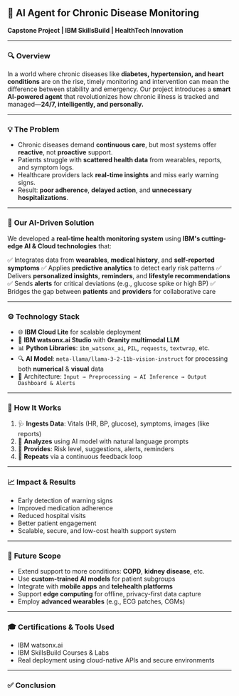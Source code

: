 ## 🧠 **AI Agent for Chronic Disease Monitoring**

**Capstone Project | IBM SkillsBuild | HealthTech Innovation**

---

### 🔍 **Overview**

In a world where chronic diseases like **diabetes, hypertension, and heart conditions** are on the rise, timely monitoring and intervention can mean the difference between stability and emergency. Our project introduces a **smart AI-powered agent** that revolutionizes how chronic illness is tracked and managed—**24/7, intelligently, and personally.**

---

### 💡 **The Problem**

* Chronic diseases demand **continuous care**, but most systems offer **reactive**, not **proactive** support.
* Patients struggle with **scattered health data** from wearables, reports, and symptom logs.
* Healthcare providers lack **real-time insights** and miss early warning signs.
* Result: **poor adherence**, **delayed action**, and **unnecessary hospitalizations**.

---

### 🚀 **Our AI-Driven Solution**

We developed a **real-time health monitoring system** using **IBM's cutting-edge AI & Cloud technologies** that:

✅ Integrates data from **wearables**, **medical history**, and **self-reported symptoms**
✅ Applies **predictive analytics** to detect early risk patterns
✅ Delivers **personalized insights**, **reminders**, and **lifestyle recommendations**
✅ Sends **alerts** for critical deviations (e.g., glucose spike or high BP)
✅ Bridges the gap between **patients** and **providers** for collaborative care

---

### ⚙️ **Technology Stack**

* 🌐 **IBM Cloud Lite** for scalable deployment
* 🤖 **IBM watsonx.ai Studio** with **Granity multimodal LLM**
* 📊 **Python Libraries**: `ibm_watsonx_ai`, `PIL`, `requests`, `textwrap`, etc.
* 🔍 **AI Model**: `meta-llama/llama-3-2-11b-vision-instruct` for processing both **numerical** & **visual** data
* 🧱 Architecture:
  `Input → Preprocessing → AI Inference → Output Dashboard & Alerts`

---

### 🔄 **How It Works**

1. 🩺 **Ingests Data**: Vitals (HR, BP, glucose), symptoms, images (like reports)
2. 🧠 **Analyzes** using AI model with natural language prompts
3. 📲 **Provides**: Risk level, suggestions, alerts, reminders
4. 🔄 **Repeats** via a continuous feedback loop

---

### 📈 **Impact & Results**

* Early detection of warning signs
* Improved medication adherence
* Reduced hospital visits
* Better patient engagement
* Scalable, secure, and low-cost health support system

---

### 🔮 **Future Scope**

* Extend support to more conditions: **COPD**, **kidney disease**, etc.
* Use **custom-trained AI models** for patient subgroups
* Integrate with **mobile apps** and **telehealth platforms**
* Support **edge computing** for offline, privacy-first data capture
* Employ **advanced wearables** (e.g., ECG patches, CGMs)

---

### 🎓 **Certifications & Tools Used**

* IBM watsonx.ai
* IBM SkillsBuild Courses & Labs
* Real deployment using cloud-native APIs and secure environments

---

### ✅ **Conclusion**
